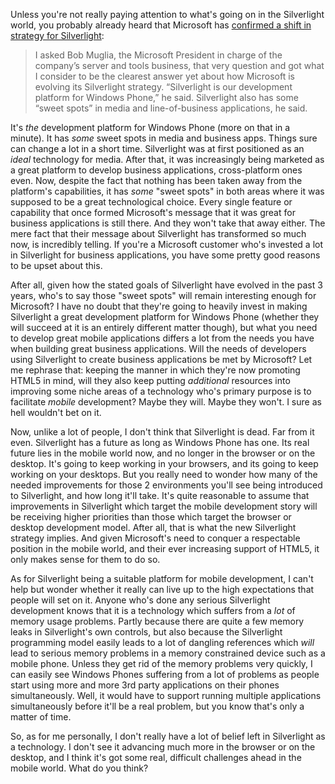 Unless you're not really paying attention to what's going on in the Silverlight world, you probably already heard that Microsoft has <a href="http://www.zdnet.com/blog/microsoft/microsoft-our-strategy-with-silverlight-has-shifted/7834">confirmed a shift in strategy for Silverlight</a>:

<blockquote>
I asked Bob Muglia, the Microsoft President in charge of the company’s server and tools business, that very question and got what I consider to be the clearest answer yet about how Microsoft is evolving its Silverlight strategy. “Silverlight is our development platform for Windows Phone,” he said. Silverlight also has some “sweet spots” in media and line-of-business applications, he said.
</blockquote>

It's <em>the</em> development platform for Windows Phone (more on that in a minute).  It has <em>some</em> sweet spots in media and business apps.  Things sure can change a lot in a short time.  Silverlight was at first positioned as an <em>ideal</em> technology for media.  After that, it was increasingly being marketed as a great platform to develop business applications, cross-platform ones even.  Now, despite the fact that nothing has been taken away from the platform's capabilities, it has <em>some</em> "sweet spots" in both areas where it was supposed to be a great technological choice.  Every single feature or capability that once formed Microsoft's message that it was great for business applications is still there.  And they won't take that away either.  The mere fact that their message about Silverlight has transformed so much now, is incredibly telling. If you're a Microsoft customer who's invested a lot in Silverlight for business applications, you have some pretty good reasons to be upset about this.  

After all, given how the stated goals of Silverlight have evolved in the past 3 years, who's to say those "sweet spots" will remain interesting enough for Microsoft?  I have no doubt that they're going to heavily invest in making Silverlight a great development platform for Windows Phone (whether they will succeed at it is an entirely different matter though), but what you need to develop great mobile applications differs a lot from the needs you have when building great business applications.  Will the needs of developers using Silverlight to create business applications be met by Microsoft?  Let me rephrase that: keeping the manner in which they're now promoting HTML5 in mind, will they also keep putting <em>additional</em> resources into improving some niche areas of a technology who's primary purpose is to facilitate <em>mobile</em> development?  Maybe they will.  Maybe they won't. I sure as hell wouldn't bet on it. 

Now, unlike a lot of people, I don't think that Silverlight is dead. Far from it even.  Silverlight has a future as long as Windows Phone has one.  Its real future lies in the mobile world now, and no longer in the browser or on the desktop.  It's going to keep working in your browsers, and its going to keep working on your desktops.  But you really need to wonder how many of the needed improvements for those 2 environments you'll see being introduced to Silverlight, and how long it'll take.  It's quite reasonable to assume that improvements in Silverlight which target the mobile development story will be receiving higher priorities than those which target the browser or desktop development model.  After all, that is what the new Silverlight strategy implies.  And given Microsoft's need to conquer a respectable position in the mobile world, and their ever increasing support of HTML5, it only makes sense for them to do so.

As for Silverlight being a suitable platform for mobile development, I can't help but wonder whether it really can live up to the high expectations that people will set on it.  Anyone who's done any serious Silverlight development knows that it is a technology which suffers from a <em>lot</em> of memory usage problems.  Partly because there are quite a few memory leaks in Silverlight's own controls, but also because the Silverlight programming model easily leads to a lot of dangling references which <em>will</em> lead to serious memory problems in a memory constrained device such as a mobile phone.  Unless they get rid of the memory problems very quickly, I can easily see Windows Phones suffering from a lot of problems as people start using more and more 3rd party applications on their phones simultaneously.  Well, it would have to support running multiple applications simultaneously before it'll be a real problem, but you know that's only a matter of time.

So, as for me personally, I don't really have a lot of belief left in Silverlight as a technology.  I don't see it advancing much more in the browser or on the desktop, and I think it's got some real, difficult challenges ahead in the mobile world.  What do you think?